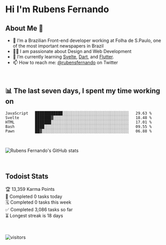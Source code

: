# Hi I'm Rubens Fernando

## About Me 🚀

- 🌱 I’m a Brazilian Front-end developer working at Folha de S.Paulo, one of the most important newspapers in Brazil
- 👨‍💻 I am passionate about Design and Web Development
- 📖 I’m currently learning [Svelte](https://svelte.dev/), [Dart](https://dart.dev/), and [Flutter](https://flutter.dev/).
- 📫 How to reach me: [@rubensfernando](https://twitter.com/rubensfernando) on Twitter

<br />

## 📊 The last seven days, I spent my time working on

<!--START_SECTION:waka-->
```text
JavaScript   ████████████░░░░░░░░░░░░░░░░░░░░░░░░░░░░░   29.63 % 
Svelte       ███████▓░░░░░░░░░░░░░░░░░░░░░░░░░░░░░░░░░   18.48 % 
HTML         ███████░░░░░░░░░░░░░░░░░░░░░░░░░░░░░░░░░░   17.01 % 
Bash         ████░░░░░░░░░░░░░░░░░░░░░░░░░░░░░░░░░░░░░   09.55 % 
Pawn         ██▓░░░░░░░░░░░░░░░░░░░░░░░░░░░░░░░░░░░░░░   06.88 % 
```
<!--END_SECTION:waka-->

<br />

![Rubens Fernando's GitHub stats](https://github-readme-stats.vercel.app/api?username=rubensfernando&show_icons=true&hide_border=true)

<br />

## Todoist Stats

<!-- TODO-IST:START -->
🏆  13,359 Karma Points           
🌸  Completed 0 tasks today           
🗓  Completed 0 tasks this week           
✅  Completed 3,086 tasks so far           
⏳  Longest streak is 18 days
<!-- TODO-IST:END -->

<br>

![visitors](https://visitor-badge.laobi.icu/badge?page_id=rubensfernando.rubensfernando)
